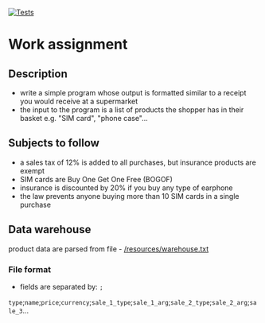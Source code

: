 [![Tests](https://github.com/TimotejLabsky/work_assignemt/workflows/tests/badge.svg)](https://github.com/TimotejLabsky/work_assignemt/actions)
# Work assignment #

## Description ##
* write a simple program whose output is formatted similar to a receipt you would receive at a supermarket
* the input to the program is a list of products the shopper has in their basket e.g. "SIM card", "phone case"...

## Subjects to follow ##
* a sales tax of 12% is added to all purchases, but insurance products are exempt
* SIM cards are Buy One Get One Free (BOGOF)
* insurance is discounted by 20% if you buy any type of earphone
* the law prevents anyone buying more than 10 SIM cards in a single purchase

## Data warehouse ##
product data are parsed from file - [/resources/warehouse.txt](https://github.com/TimotejLabsky/work_assignemt/tree/main/src/main/resources)
### File format ###
* fields are separated by: `;`

`type`;`name`;`price`;`currency`;`sale_1_type`;`sale_1_arg`;`sale_2_type`;`sale_2_arg`;`sale_3`...